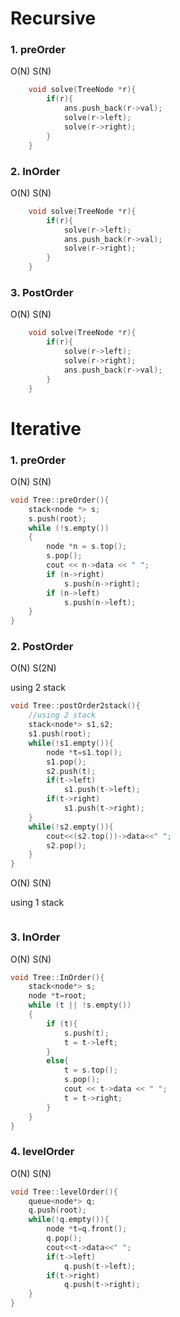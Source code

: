 # Recursive
### 1. preOrder
O(N) S(N)

```cpp
    void solve(TreeNode *r){
        if(r){
            ans.push_back(r->val);
            solve(r->left);
            solve(r->right);
        }
    }

```
### 2. InOrder
O(N) S(N)

```cpp
    void solve(TreeNode *r){
        if(r){
            solve(r->left);
            ans.push_back(r->val);
            solve(r->right);
        }
    }
```
### 3. PostOrder
O(N) S(N)

```cpp
    void solve(TreeNode *r){
        if(r){
            solve(r->left);
            solve(r->right);
            ans.push_back(r->val);
        }
    }

```
# Iterative

### 1. preOrder 
O(N) S(N)

```cpp
void Tree::preOrder(){
    stack<node *> s;
    s.push(root);
    while (!s.empty())
    {
        node *n = s.top();
        s.pop();
        cout << n->data << " ";
        if (n->right)
            s.push(n->right);
        if (n->left)
            s.push(n->left);
    }
}
```
### 2. PostOrder
O(N) S(2N)

using 2 stack
```cpp
void Tree::postOrder2stack(){
    //using 2 stack
    stack<node*> s1,s2;
    s1.push(root);
    while(!s1.empty()){
        node *t=s1.top();
        s1.pop();
        s2.push(t);
        if(t->left)
            s1.push(t->left);
        if(t->right)
            s1.push(t->right);
    }
    while(!s2.empty()){
        cout<<(s2.top())->data<<" ";
        s2.pop();
    }
}
```
O(N) S(N)

using 1 stack
```cpp

```
### 3. InOrder
O(N) S(N)

```cpp
void Tree::InOrder(){
    stack<node*> s;
    node *t=root;
    while (t || !s.empty())
    {
        if (t){
            s.push(t);
            t = t->left;
        }
        else{
            t = s.top();
            s.pop();
            cout << t->data << " ";
            t = t->right;
        }
    }
}
```
### 4. levelOrder
O(N) S(N)

```cpp
void Tree::levelOrder(){
    queue<node*> q;
    q.push(root);
    while(!q.empty()){
        node *t=q.front();
        q.pop();
        cout<<t->data<<" ";
        if(t->left)
            q.push(t->left);
        if(t->right)
            q.push(t->right);
    }
}
``` 